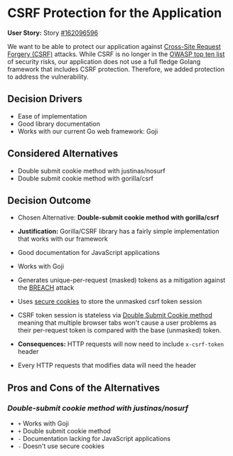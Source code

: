 # CSRF Protection for the Application

**User Story:** Story [#162096596](https://www.pivotaltracker.com/story/show/162096596)

We want to be able to protect our application against [Cross-Site Request Forgery (CSRF)](https://www.owasp.org/index.php/Cross-Site_Request_Forgery_(CSRF)) attacks. While CSRF is no longer in the [OWASP top ten list](https://www.owasp.org/index.php/Category:OWASP_Top_Ten_Project) of security risks, our application does not use a full fledge Golang framework that includes CSRF protection. Therefore, we added protection to address the vulnerability.

## Decision Drivers

* Ease of implementation
* Good library documentation
* Works with our current Go web framework: Goji

## Considered Alternatives

* Double submit cookie method with justinas/nosurf
* Double submit cookie method with gorilla/csrf

## Decision Outcome

* Chosen Alternative: **Double-submit cookie method with gorilla/csrf**

* **Justification:** Gorilla/CSRF library has a fairly simple implementation that works with our framework
* Good documentation for JavaScript applications
* Works with Goji
* Generates unique-per-request (masked) tokens as a mitigation against the [BREACH](http://breachattack.com/) attack
* Uses [secure cookies](https://en.wikipedia.org/wiki/Secure_cookie) to store the unmasked csrf token session
* CSRF token session is stateless via [Double Submit Cookie method](https://github.com/OWASP/CheatSheetSeries/blob/master/cheatsheets/Cross-Site_Request_Forgery_Prevention_Cheat_Sheet.md#double-submit-cookie) meaning that multiple browser tabs won't cause a user problems as their per-request token is compared with the base (unmasked) token.

* **Consequences:** HTTP requests will now need to include `x-csrf-token` header
* Every HTTP requests that modifies data will need the header

## Pros and Cons of the Alternatives

### *Double-submit cookie method with justinas/nosurf*

* `+` Works with Goji
* `+` Double submit cookie method
* `-` Documentation lacking for JavaScript applications
* `-` Doesn't use secure cookies
